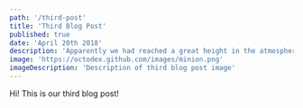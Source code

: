 ```yaml
---
path: '/third-post'
title: 'Third Blog Post'
published: true
date: 'April 20th 2018'
description: 'Apparently we had reached a great height in the atmosphere, for the sky was a dead black, an'
image: 'https://octodex.github.com/images/minion.png'
imageDescription: 'Description of third blog post image'
---
```


Hi! This is our third blog post!
